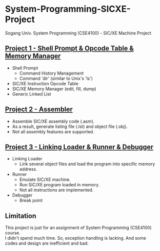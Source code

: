 System-Programming-SICXE-Project
========================================
Sogang Univ. System Programming (CSE4100) - SIC/XE Machine Project

[Project 1 - Shell Prompt & Opcode Table & Memory Manager](https://github.com/taeguk/System-Programming-SICXE-Project/tree/project-1)
-----------------
- Shell Prompt
  - Command History Management
  - Command 'dir' (similar to Unix's 'ls')
- SIC/XE Instruction Opcode Table
- SIC/XE Memory Manager (edit, fill, dump)
- Generic Linked List
 
 [Project 2 - Assembler](https://github.com/taeguk/System-Programming-SICXE-Project/tree/project-2)
----------------
- Assemble SIC/XE assembly code (.asm). 
- As a result, generate listing file (.lst) and object file (.obj).
- Not all assembly features are supported.

[Project 3 - Linking Loader & Runner & Debugger](https://github.com/taeguk/System-Programming-SICXE-Project/tree/project-3)
---------------------
- Linking Loader
  - Link several object files and load the program into specific memory address.
- Runner
  - Emulate SIC/XE machine.
  - Run SIC/XE program loaded in memory.
  - Not all instructions are implemented.
- Debugger
  - Break point
  
Limitation
----------------
This project is just for an assignment of System Programming (CSE4100) course. <br/>
I didn't spend much time. So, exception handling is lacking. And some codes and design are inefficient and bad.

